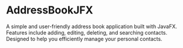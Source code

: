 # AddressBookJFX
A simple and user-friendly address book application built with JavaFX. Features include adding, editing, deleting, and searching contacts. Designed to help you efficiently manage your personal contacts.
